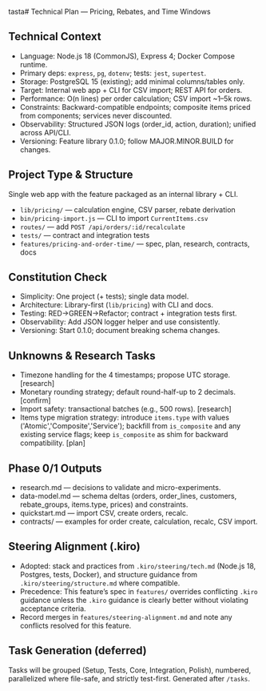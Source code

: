 tasta# Technical Plan — Pricing, Rebates, and Time Windows

## Technical Context
- Language: Node.js 18 (CommonJS), Express 4; Docker Compose runtime.
- Primary deps: `express`, `pg`, `dotenv`; tests: `jest`, `supertest`.
- Storage: PostgreSQL 15 (existing); add minimal columns/tables only.
- Target: Internal web app + CLI for CSV import; REST API for orders.
- Performance: O(n lines) per order calculation; CSV import ~1–5k rows.
- Constraints: Backward-compatible endpoints; composite items priced from components; services never discounted.
- Observability: Structured JSON logs (order_id, action, duration); unified across API/CLI.
- Versioning: Feature library 0.1.0; follow MAJOR.MINOR.BUILD for changes.

## Project Type & Structure
Single web app with the feature packaged as an internal library + CLI.
- `lib/pricing/` — calculation engine, CSV parser, rebate derivation
- `bin/pricing-import.js` — CLI to import `CurrentItems.csv`
- `routes/` — add `POST /api/orders/:id/recalculate`
- `tests/` — contract and integration tests
- `features/pricing-and-order-time/` — spec, plan, research, contracts, docs

## Constitution Check
- Simplicity: One project (+ tests); single data model.
- Architecture: Library-first (`lib/pricing`) with CLI and docs.
- Testing: RED→GREEN→Refactor; contract + integration tests first.
- Observability: Add JSON logger helper and use consistently.
- Versioning: Start 0.1.0; document breaking schema changes.

## Unknowns & Research Tasks
- Timezone handling for the 4 timestamps; propose UTC storage. [research]
- Monetary rounding strategy; default round-half-up to 2 decimals. [confirm]
- Import safety: transactional batches (e.g., 500 rows). [research]
- Items type migration strategy: introduce `items.type` with values ('Atomic','Composite','Service'); backfill from `is_composite` and any existing service flags; keep `is_composite` as shim for backward compatibility. [plan]

## Phase 0/1 Outputs
- research.md — decisions to validate and micro-experiments.
- data-model.md — schema deltas (orders, order_lines, customers, rebate_groups, items.type, prices) and constraints.
- quickstart.md — import CSV, create orders, recalc.
- contracts/ — examples for order create, calculation, recalc, CSV import.

## Steering Alignment (.kiro)
- Adopted: stack and practices from `.kiro/steering/tech.md` (Node.js 18, Postgres, tests, Docker), and structure guidance from `.kiro/steering/structure.md` where compatible.
- Precedence: This feature’s spec in `features/` overrides conflicting `.kiro` guidance unless the `.kiro` guidance is clearly better without violating acceptance criteria.
- Record merges in `features/steering-alignment.md` and note any conflicts resolved for this feature.

## Task Generation (deferred)
Tasks will be grouped (Setup, Tests, Core, Integration, Polish), numbered, parallelized where file-safe, and strictly test-first. Generated after `/tasks`.
